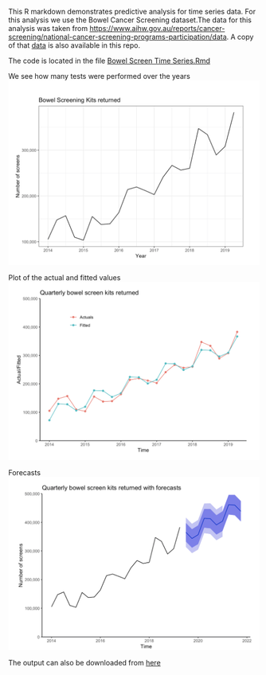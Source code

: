 This R markdown demonstrates predictive analysis for time series data. 
For this analysis we use the Bowel Cancer Screening dataset.The data for this analysis was taken from https://www.aihw.gov.au/reports/cancer-screening/national-cancer-screening-programs-participation/data. 
A copy of that [data](https://github.com/IshK09/bowelscreening/blob/master/bowel%20screening%20data.xlsx) is also available in this repo. 

The code is located in the file [Bowel Screen Time Series.Rmd](https://github.com/IshK09/bowelscreening/blob/master/Bowel%20Screen%20Time%20Series.Rmd)

We see how many tests were performed over the years
![](initial.png)

Plot of the actual and fitted values
![](actualfitted.png)

Forecasts
![](forecast.png)

The output can also be downloaded from [here](https://github.com/IshK09/bowelscreening/blob/master/Bowel-Screen-Time-Series.html.zip)
